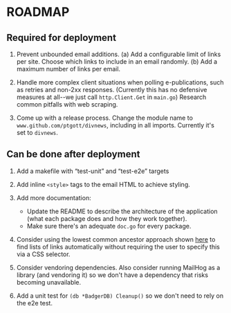 # ROADMAP

## Required for deployment

1. Prevent unbounded email additions. (a) Add a configurable limit of links per site. Choose which links to include in an email randomly. (b) Add a maximum number of links per email.

1. Handle more complex client situations when polling e-publications, such as retries and non-2xx responses. (Currently this has no defensive measures at all--we just call `http.Client.Get` in `main.go`) Research common pitfalls with web scraping.

1. Come up with a release process. Change the module name to `www.github.com/ptgott/divnews`, including in all imports. Currently it's set to `divnews`.

## Can be done after deployment

1. Add a makefile with “test-unit” and “test-e2e” targets

1. Add inline `<style>` tags to the email HTML to achieve styling.

1. Add more documentation:

   - Update the README to describe the architecture of the application (what each package does and how they work together).
   - Make sure there's an adequate `doc.go` for every package.

1. Consider using the lowest common ancestor approach shown [here](https://www.benawad.com/scraping-recipe-websites) to find lists of links automatically without requiring the user to specify this via a CSS selector.

1. Consider vendoring dependencies. Also consider running MailHog as a library (and vendoring it) so we don't have a dependency that risks becoming unavailable.

1. Add a unit test for `(db *BadgerDB) Cleanup()` so we don't need to rely on the e2e test.
